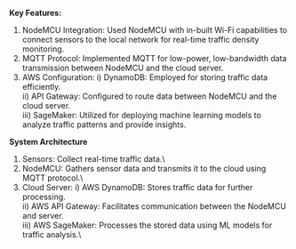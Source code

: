 **Key Features:**
1. NodeMCU Integration: Used NodeMCU with in-built Wi-Fi capabilities to connect sensors to the local network for real-time traffic density monitoring.
2. MQTT Protocol: Implemented MQTT for low-power, low-bandwidth data transmission between NodeMCU and the cloud server.
3. AWS Configuration:
  i) DynamoDB: Employed for storing traffic data efficiently.\
  ii) API Gateway: Configured to route data between NodeMCU and the cloud server.\
  iii) SageMaker: Utilized for deploying machine learning models to analyze traffic patterns and provide insights.

**System Architecture**
1. Sensors: Collect real-time traffic data.\
2. NodeMCU: Gathers sensor data and transmits it to the cloud using MQTT protocol.\
3. Cloud Server:
  i) AWS DynamoDB: Stores traffic data for further processing.\
  ii) AWS API Gateway: Facilitates communication between the NodeMCU and server.\
  iii) AWS SageMaker: Processes the stored data using ML models for traffic analysis.\

